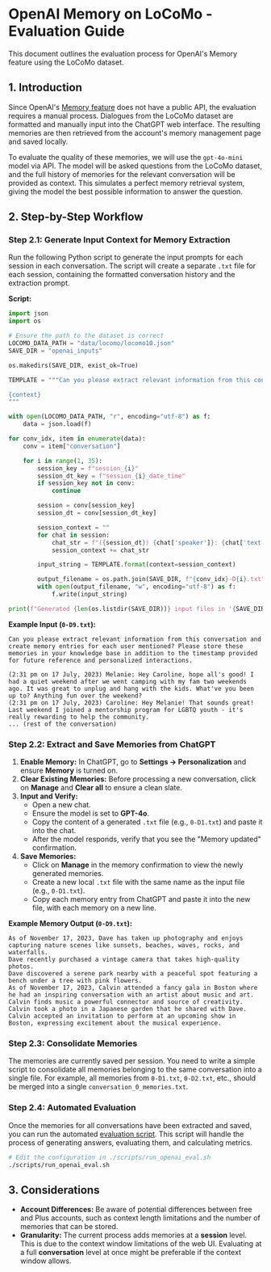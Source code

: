 # OpenAI Memory on LoCoMo - Evaluation Guide

This document outlines the evaluation process for OpenAI's Memory feature using the LoCoMo dataset.

## 1. Introduction

Since OpenAI's [Memory feature](https://openai.com/index/memory-and-new-controls-for-chatgpt/) does not have a public API, the evaluation requires a manual process. Dialogues from the LoCoMo dataset are formatted and manually input into the ChatGPT web interface. The resulting memories are then retrieved from the account's memory management page and saved locally.

To evaluate the quality of these memories, we will use the `gpt-4o-mini` model via API. The model will be asked questions from the LoCoMo dataset, and the full history of memories for the relevant conversation will be provided as context. This simulates a perfect memory retrieval system, giving the model the best possible information to answer the question.

## 2. Step-by-Step Workflow

### Step 2.1: Generate Input Context for Memory Extraction

Run the following Python script to generate the input prompts for each session in each conversation. The script will create a separate `.txt` file for each session, containing the formatted conversation history and the extraction prompt.

**Script:**
```python
import json
import os

# Ensure the path to the dataset is correct
LOCOMO_DATA_PATH = "data/locomo/locomo10.json"
SAVE_DIR = "openai_inputs"

os.makedirs(SAVE_DIR, exist_ok=True)

TEMPLATE = """Can you please extract relevant information from this conversation and create memory entries for each user mentioned? Please store these memories in your knowledge base in addition to the timestamp provided for future reference and personalized interactions.

{context}
"""

with open(LOCOMO_DATA_PATH, "r", encoding="utf-8") as f:
    data = json.load(f)

for conv_idx, item in enumerate(data):
    conv = item["conversation"]

    for i in range(1, 35):
        session_key = f"session_{i}"
        session_dt_key = f"session_{i}_date_time"
        if session_key not in conv:
            continue

        session = conv[session_key]
        session_dt = conv[session_dt_key]

        session_context = ""
        for chat in session:
            chat_str = f"({session_dt}) {chat['speaker']}: {chat['text']}\n"
            session_context += chat_str

        input_string = TEMPLATE.format(context=session_context)

        output_filename = os.path.join(SAVE_DIR, f"{conv_idx}-D{i}.txt")
        with open(output_filename, "w", encoding="utf-8") as f:
            f.write(input_string)

print(f"Generated {len(os.listdir(SAVE_DIR))} input files in '{SAVE_DIR}' directory.")
```

**Example Input (`0-D9.txt`):**
```plaintext
Can you please extract relevant information from this conversation and create memory entries for each user mentioned? Please store these memories in your knowledge base in addition to the timestamp provided for future reference and personalized interactions.

(2:31 pm on 17 July, 2023) Melanie: Hey Caroline, hope all's good! I had a quiet weekend after we went camping with my fam two weekends ago. It was great to unplug and hang with the kids. What've you been up to? Anything fun over the weekend?
(2:31 pm on 17 July, 2023) Caroline: Hey Melanie! That sounds great! Last weekend I joined a mentorship program for LGBTQ youth - it's really rewarding to help the community.
... (rest of the conversation)
```

### Step 2.2: Extract and Save Memories from ChatGPT

1.  **Enable Memory:** In ChatGPT, go to **Settings -> Personalization** and ensure **Memory** is turned on.
2.  **Clear Existing Memories:** Before processing a new conversation, click on **Manage** and **Clear all** to ensure a clean slate.
3.  **Input and Verify:**
    * Open a new chat.
    * Ensure the model is set to **GPT-4o**.
    * Copy the content of a generated `.txt` file (e.g., `0-D1.txt`) and paste it into the chat.
    * After the model responds, verify that you see the "Memory updated" confirmation.
4.  **Save Memories:**
    * Click on **Manage** in the memory confirmation to view the newly generated memories.
    * Create a new local `.txt` file with the same name as the input file (e.g., `0-D1.txt`).
    * Copy each memory entry from ChatGPT and paste it into the new file, with each memory on a new line.

**Example Memory Output (`0-D9.txt`):**
```plaintext
As of November 17, 2023, Dave has taken up photography and enjoys capturing nature scenes like sunsets, beaches, waves, rocks, and waterfalls.
Dave recently purchased a vintage camera that takes high-quality photos.
Dave discovered a serene park nearby with a peaceful spot featuring a bench under a tree with pink flowers.
As of November 17, 2023, Calvin attended a fancy gala in Boston where he had an inspiring conversation with an artist about music and art.
Calvin finds music a powerful connector and source of creativity.
Calvin took a photo in a Japanese garden that he shared with Dave.
Calvin accepted an invitation to perform at an upcoming show in Boston, expressing excitement about the musical experience.
```

### Step 2.3: Consolidate Memories

The memories are currently saved per session. You need to write a simple script to consolidate all memories belonging to the same conversation into a single file. For example, all memories from `0-D1.txt`, `0-D2.txt`, etc., should be merged into a single `conversation_0_memories.txt`.


### Step 2.4: Automated Evaluation

Once the memories for all conversations have been extracted and saved, you can run the automated [evaluation script](../run_openai_eval.sh). This script will handle the process of generating answers, evaluating them, and calculating metrics.

```bash
# Edit the configuration in ./scripts/run_openai_eval.sh
./scripts/run_openai_eval.sh
```

## 3. Considerations

-   **Account Differences:** Be aware of potential differences between free and Plus accounts, such as context length limitations and the number of memories that can be stored.
-   **Granularity:** The current process adds memories at a **session** level. This is due to the context window limitations of the web UI. Evaluating at a full **conversation** level at once might be preferable if the context window allows.

